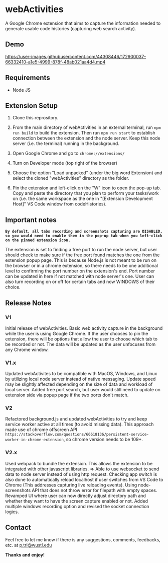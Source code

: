 # webActivities

A Google Chrome extension that aims to capture the information needed to generate usable code histories (capturing web search activity).

## Demo

https://user-images.githubusercontent.com/44308446/172900037-66332410-a1e5-4999-878f-48ab021aa4d4.mp4

## Requirements

* Node JS

## Extension Setup

1.  Clone this reprository. 

2.  From the main directory of webActivities in an external terminal, run ```npm run build``` to build the extension. Then run ```npm run start``` to establish connection between the extension and the node server. Keep this node server (i.e. the terminal) running in the background.

3.  Open Google Chrome and go to ```chrome://extensions/```

4.  Turn on Developer mode (top right of the browser)

5.  Choose the option "Load unpacked" (under the big word Extension) and select the cloned "webActivities" directory as the folder.

6.  Pin the extension and left-click on the "W" icon to open the pop-up tab. Copy and paste the directory that you plan to perform your tasks/work on (i.e. the same workspace as the one in "[Extension Development Host]" VS Code window from codeHistories).

## Important notes

<b>``` By default, all tabs recording and screenshots capturing are DISABLED, so you would need to enable them in the pop-up tab when you left-click on the pinned extension icon. ```</b>

The extension is set to finding a free port to run the node server, but user should check to make sure if the free port found matches the one from the extension popup page. This is because Node.js is not meant to be run on the browser or in a chrome extension, so there needs to be one additional level to confirming the port number on the extension's end. Port number can be updated in here if not matched with node server's one. User can also turn recording on or off for certain tabs and now WINDOWS of their choice.

## Release Notes

### V1

Initial release of webActivities. Basic web activity capture in the background while the user is using Google Chrome. If the user chooses to pin the extension, there will be options that allow the user to choose which tab to be recorded or not. The data will be updated as the user unfocuses from any Chrome window.

### V1.x

Updated webActivites to be compatible with MacOS, Windows, and Linux by utilizing local node server instead of native messaging. Update speed may be slightly affected depending on the size of data and workload of local server. Added free port search, but user would still need to update on extension side via popup page if the two ports don't match.

### V2

Refactored background.js and updated webActivities to try and keep service worker active at all times (to avoid missing data). This approach made use of chrome offscreen API ```https://stackoverflow.com/questions/66618136/persistent-service-worker-in-chrome-extension```, so chrome version needs to be 109+.

### V2.x

Used webpack to bundle the extension. This allows the extension to be integrated with other javascript libraries. => Able to use websocket to send data to node server instead of using http request. Checking app switch is also done to automatically reload localhost if user switches from VS Code to Chrome (This addresses capturing live reloading events). Using node-screenshots API that does not throw error for filepath with empty spaces. Revamped UI where user can now directly adjust directory path and whether they want to have the screen capture enabled or not. Added multiple windows recording option and revised the socket connection logics.

## Contact

Feel free to let me know if there is any suggestions, comments, feedbacks, etc. at p.tri@wustl.edu

**Thanks and enjoy!**
